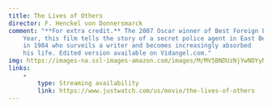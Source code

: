 ```yaml
---
title: The Lives of Others
director: F. Henckel von Donnersmarck
comment: "**For extra credit.** The 2007 Oscar winner of Best Foreign Language Film of the
    Year, this film tells the story of a secret police agent in East Berlin
    in 1984 who surveils a writer and becomes increasingly absorbed
    his life. Edited version available on Vidangel.com."
img: https://images-na.ssl-images-amazon.com/images/M/MV5BNDUzNjYwNDYyNl5BMl5BanBnXkFtZTcwNjU3ODQ0MQ@@._V1_UX182_CR0,0,182,268_AL_.jpg
links:
    -
        type: Streaming availability
        link: https://www.justwatch.com/us/movie/the-lives-of-others 
---
```

